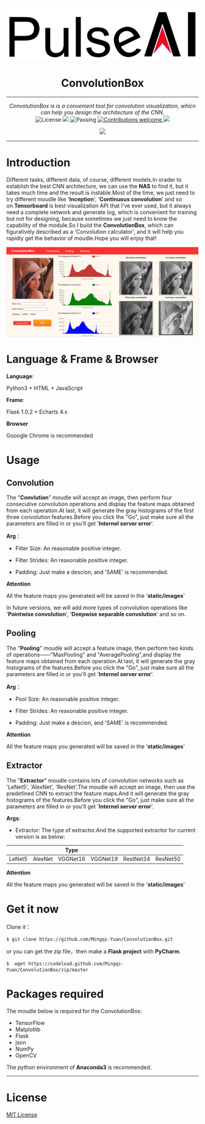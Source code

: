 <div align='center'>
    <img src= 'https://github.com/Mingqi-Yuan/ADMP/blob/master/example/pulseai_logo.png'>
</div>

<h1 align="center">
   ConvolutionBox
</h1>

---
<p align="center">
    <em>ConvolutionBox is is a convenient tool for convolution visualization, whicn can help you design the architecture of the CNN.</em>
    <br>
    <a>
        <img src="https://img.shields.io/badge/License-MIT-blue.svg" alt="License"> 
    </a>
    <a>
        <img src="https://img.shields.io/badge/Browser-Chrome-red.svg">
    </a>
    <a>
        <img src="https://img.shields.io/badge/build-passing-brightgreen.svg" alt="Passing">
    </a>
    <a href="https://github.com/pyecharts/pyecharts/pulls">
        <img src="https://img.shields.io/badge/contributions-welcome-brightgreen.svg?style=flat" alt="Contributions welcome">
    </a>
    <a href="https://pypi.org/project/pyecharts/">
        <img src="https://img.shields.io/badge/python-3.x-blue.svg" >
    </a>
</p>
<div align='center'>
    <img src= 'https://github.com/Mingqi-Yuan/ConvolutionBox/blob/master/example/index.gif'>
</div>

---
# Introduction

Different tasks, different data, of course, different models.In orader to establish the best CNN architecture, 
we can use the **NAS** to find it, but it takes much time and the result is instable.Most of the time, we just need 
to try different moudle like '**Inception**', '**Continuous convolution**' and so on.**Tensorboard** is best visualization API that I've 
ever used, but it always need a complete network and generate log, which is convenient for training but not for designing,
because sometimes we just need to know the capability of the module.So I build the **ConvolutionBox**, which can figuratively
described as a 'Convolution calculator', and it will help you rapidly get the behavior of moudle.Hope you will enjoy that!   

<div align='center'>
    <img src= 'https://github.com/Mingqi-Yuan/ConvolutionBox/blob/master/example/pooling.png'>
</div>

# Language & Frame & Browser

**Language**:

Python3 + HTML + JavaScript

**Frame**:

Flask 1.0.2 + Echarts 4.x

**Browser**

Gooogle Chrome is recommended

# Usage

## Convolution

The "**Convlution**" moudle will accept an image, then perform four consecutive convolution operations and display the feature maps obtained from each operation.At last, it will generate the gray histograms of the first three convolution features.Before you click the "Go", just make sure all the parameters are filled in or you'll get '**Internel server error**'.

**Arg**：

* Filter Size: An reasonable positive integer.

* Filter Strides: An reasonable positive integer.

* Padding: Just make a descion, and 'SAME' is recommended.

**Attention**

All the feature maps you generated will be saved in the '**static/images**'

In future versions, we will add more types of convolution operations like '**Pointwise convolution**', '**Deepwise separable convolution**' and so on.

## Pooling

The "**Pooling**" moudle will accept a feature image, then perform two kinds of operations——"MaxPooling" and "AveragePooling",and display the feature maps obtained from each operation.At last, it will generate the gray histograms of the features.Before you click the "Go", just make sure all the parameters are filled in or you'll get '**Internel server error**'.

**Arg**：

* Pool Size: An reasonable positive integer.

* Filter Strides: An reasonable positive integer.

* Padding: Just make a descion, and 'SAME' is recommended.

**Attention**

All the feature maps you generated will be saved in the '**static/images**'

## Extractor

The "**Extractor**" moudle contains lots of convolution networks such as 'LeNet5', 'AlexNet', 'ResNet'.The moudle will accept an image, then use the predefined CNN to extract the feature maps.And it will generate the gray histograms of the features.Before you click the "Go", just make sure all the parameters are filled in or you'll get '**Internel server error**'.

**Args**:
* Extractor: The type of extractor.And the supported extractor for current version is as below:

|||Type||||
|--|--|--|--|--|--|
|LeNet5|AlexNet|VGGNet16|VGGNet19|RestNet34|ResNet50|

**Attention**

All the feature maps you generated will be saved in the '**static/images**'



# Get it now
Clone it：
```
$ git clone https://github.com/Mingqi-Yuan/ConvolutionBox.git
```
or  you can get the zip file，then make a  **Flask project** with **PyCharm**.
```
$  wget https://codeload.github.com/Mingqi-Yuan/ConvolutionBox/zip/master
```


# Packages required
The moudle below is required for the ConvolutionBox:


* TensorFlow
* Matplotlib
* Flask
* json
* NumPy
* OpenCV

The python environment of **Anaconda3** is recommended.

---

# License
[MIT License](LICENSE)


